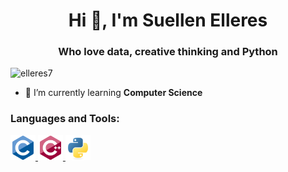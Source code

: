 <h1 align="center">Hi 👋, I'm Suellen Elleres</h1>
<h3 align="center">Who love data, creative thinking and Python</h3>

<p align="left"> <img src="https://komarev.com/ghpvc/?username=elleres7&label=Profile%20views&color=0e75b6&style=flat" alt="elleres7" /> </p>

- 🌱 I’m currently learning **Computer Science**

<p align="left">
<h3 align="left">Languages and Tools:</h3>
<p align="left"> <a href="https://www.cprogramming.com/" target="_blank" rel="noreferrer"> <img src="https://raw.githubusercontent.com/devicons/devicon/master/icons/c/c-original.svg" alt="c" width="40" height="40"/> </a> <a href="https://www.w3schools.com/cpp/" target="_blank" rel="noreferrer"> <img src="https://raw.githubusercontent.com/devicons/devicon/master/icons/cplusplus/cplusplus-original.svg" alt="cplusplus" width="40" height="40"/> </a> <a href="https://www.python.org" target="_blank" rel="noreferrer"> <img src="https://raw.githubusercontent.com/devicons/devicon/master/icons/python/python-original.svg" alt="python" width="40" height="40"/> </a> </p>
